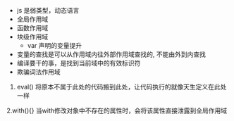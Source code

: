 - js 是弱类型，动态语言
- 全局作用域
- 函数作用域
- 块级作用域
   - var 声明的变量提升
- 变量的查找是可以从作用域内往外部作用域查找的, 不能由外到内查找
- 编译要干的事，是找到当前域中的有效标识符
- 欺骗词法作用域
1. eval() 将原本不属于此处的代码搬到此处，让代码执行的就像天生定义在此处一样

2.with(){} 当with修改对象中不存在的属性时，会将该属性直接泄露到全局作用域